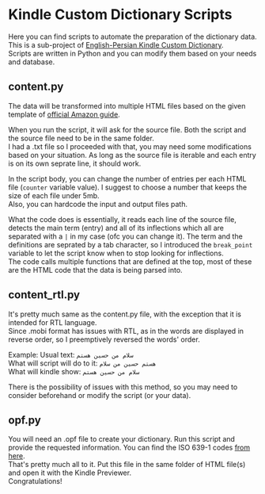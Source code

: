 # Kindle Custom Dictionary Scripts

Here you can find scripts to automate the preparation of the dictionary data. This is a sub-project of [English-Persian Kindle Custom Dictionary](https://github.com/hossein1376/English-Persian-Kindle-Custom-Dictionary).  
Scripts are written in Python and you can modify them based on your needs and database.

## content.py

The data will be transformed into multiple HTML files based on the given template of [official Amazon guide](https://kdp.amazon.com/en_US/help/topic/G2HXJS944GL88DNV).

When you run the script, it will ask for the source file. Both the script and the source file need to be in the same folder.  
I had a .txt file so I proceeded with that, you may need some modifications based on your situation. As long as the source file is iterable and each entry is on its own seprate line, it should work.

In the script body, you can change the number of entries per each HTML file (`counter` variable value). I suggest to choose a number that keeps the size of each file under 5mb.  
Also, you can hardcode the input and output files path.

What the code does is essentially, it reads each line of the source file, detects the main term (entry) and all of its inflections which all are separated with a `|` in my case (ofc you can change it). The term and the definitions are seprated by a tab character, so I introduced the `break_point` variable to let the script know when to stop looking for inflections.  
The code calls multiple functions that are defined at the top, most of these are the HTML code that the data is being parsed into.

## content_rtl.py

It's pretty much same as the content.py file, with the exception that it is intended for RTL language.  
Since .mobi format has issues with RTL, as in the words are displayed in reverse order, so I preemptively reversed the words' order.

Example:
Usual text: `سلام من حسین هستم`  
What will script will do to it: `هستم حسین من سلام`  
What will kindle show: `سلام من حسین هستم`

There is the possibility of issues with this method, so you may need to consider beforehand or modify the script (or your data).

## opf.py

You will need an .opf file to create your dictionary. Run this script and provide the requested information. You can find the ISO 639-1 codes [from here](https://en.wikipedia.org/wiki/List_of_ISO_639-1_codes).  
That's pretty much all to it. Put this file in the same folder of HTML file(s) and open it with the Kindle Previewer.  
Congratulations!

